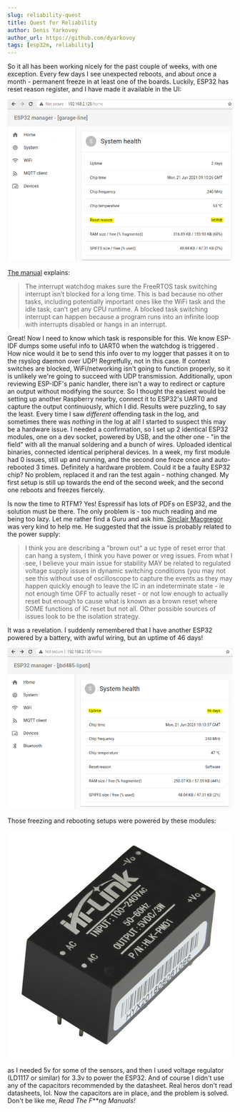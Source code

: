 ```yaml
---
slug: reliability-quest
title: Quest for Reliability
author: Denis Yarkovoy
author_url: https://github.com/dyarkovoy
tags: [esp32m, reliability]
---
```


So it all has been working nicely for the past couple of weeks, with one exception. Every few days I see unexpected reboots, and about once a month - permanent freeze in at least one of the boards. Luckily, ESP32 has reset reason register, and I have made it available in the UI:

![Reset by IntWdt](img/intwdt.png)


[The manual](//docs.espressif.com/projects/esp-idf/en/latest/esp32/api-reference/system/wdts.html#interrupt-watchdog) explains:

> The interrupt watchdog makes sure the FreeRTOS task switching interrupt isn’t blocked for a long time. This is bad because no other tasks, including potentially important ones  like the WiFi task and the idle task, can’t get any CPU runtime. A blocked task switching interrupt can happen because a program runs into an infinite loop with interrupts disabled or hangs in an interrupt.


Great! Now I need to know which task is responsible for this. We know ESP-IDF dumps some useful info to UART0 when the watchdog is triggered . How nice would it be to send this info over to my logger that passes it on to the rsyslog daemon over UDP! Regretfully, not in this case. If context switches are blocked, WiFi/networking isn't going to function properly, so it is unlikely we're going to succeed with UDP transmission. Additionally, upon reviewing ESP-IDF's panic handler, there isn't a way to redirect or capture an output without modifying the source. So I thought the easiest would be setting up another Raspberry nearby, connect it to ESP32's UART0 and capture the output continuously, which I did.
Results were puzzling, to say the least. Every time I saw *different* offending task in the log, and sometimes there was *nothing* in the log at all! I started to suspect this may be a hardware issue. I needed a confirmation, so I set up 2 identical ESP32 modules, one on a dev socket, powered by USB, and the other one - "in the field" with all the manual soldering and a bunch of wires. Uploaded identical binaries, connected identical peripheral devices. In a week, my first module had 0 issues, still up and running, and the second one froze once and auto-rebooted 3 times. Definitely a hardware problem. Could it be a faulty ESP32 chip? No problem, replaced it and ran the test again - nothing changed. My first setup is still up towards the end of the second week, and the second one reboots and freezes fiercely.

Is now the time to RTFM? Yes! Espressif has lots of PDFs on ESP32, and the solution must be there. The only problem is - too much reading and me being too lazy. Let me rather find a Guru and ask him. [Sinclair Macgregor](mailto:sinclair@sdmideas.com) was very kind to help me. He suggested that the issue is probably related to the power supply:

> I think you are describing a "brown out" a uc type of reset error that can hang a system, I think you have power or vreg issues. From what I see, I believe your main issue for 
stability MAY be related to regulated voltage supply issues in dynamic switching conditions  (you may not see this without use of oscilloscope to capture the events as they may happen quickly enough to leave the IC in an indeterminate state - ie not enough time OFF to actually reset - or not low enough to actually reset but enough to cause what is known as a brown reset where SOME functions of IC reset but not all. Other possible sources of issues look to be the isolation strategy.

It was a revelation. I suddenly remembered that I have another ESP32 powered by a battery, with awful wiring, but an uptime of 46 days! 

![Reset by IntWdt](img/lipoti-uptime.png)

Those freezing and rebooting setups were powered by these modules:

![HLK-PM01](img/hlk-pm01.gif)

as I needed 5v for some of the sensors, and then I used voltage regulator (LD1117 or similar) for 3.3v to power the ESP32. And of course I didn't use any of the capacitors recommended by the datasheet. Real heros don't read datasheets, lol. Now the capacitors are in place, and the problem is solved. Don't be like me, *Read The F****ng Manuals!*

<!--truncate-->

